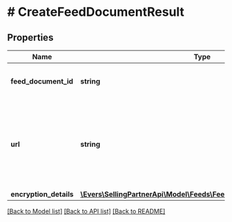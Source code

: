 # # CreateFeedDocumentResult

## Properties

Name | Type | Description | Notes
------------ | ------------- | ------------- | -------------
**feed_document_id** | **string** | The identifier of the feed document. |
**url** | **string** | The presigned URL for uploading the feed contents. This URL expires after 5 minutes. |
**encryption_details** | [**\Evers\SellingPartnerApi\Model\Feeds\FeedDocumentEncryptionDetails**](FeedDocumentEncryptionDetails.md) |  |

[[Back to Model list]](../../README.md#models) [[Back to API list]](../../README.md#endpoints) [[Back to README]](../../README.md)

